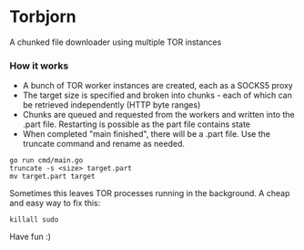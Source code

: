 # Torbjorn
A chunked file downloader using multiple TOR instances

### How it works
- A bunch of TOR worker instances are created, each as a SOCKS5 proxy
- The target size is specified and broken into chunks - each of which can be retrieved independently (HTTP byte ranges)
- Chunks are queued and requested from the workers and written into the .part file. Restarting is possible as the part file contains state
- When completed "main finished", there will be a <filename>.part file. Use the truncate command and rename as needed.

```
go run cmd/main.go
truncate -s <size> target.part
mv target.part target
```

Sometimes this leaves TOR processes running in the background. A cheap and easy way to fix this:
```
killall sudo
```

Have fun :)
